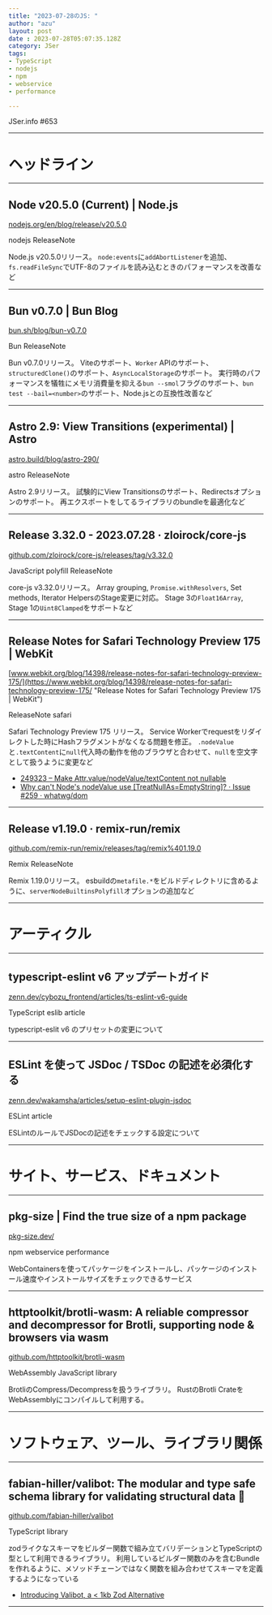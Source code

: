 ```yaml
---
title: "2023-07-28のJS: "
author: "azu"
layout: post
date : 2023-07-28T05:07:35.128Z
category: JSer
tags:
- TypeScript
- nodejs
- npm
- webservice
- performance

---
```


JSer.info #653

----

<h1 class="site-genre">ヘッドライン</h1>

----

## Node v20.5.0 (Current) | Node.js
[nodejs.org/en/blog/release/v20.5.0](https://nodejs.org/en/blog/release/v20.5.0 "Node v20.5.0 (Current) | Node.js")
<p class="jser-tags jser-tag-icon"><span class="jser-tag">nodejs</span> <span class="jser-tag">ReleaseNote</span></p>

Node.js v20.5.0リリース。
`node:events`に`addAbortListener`を追加、`fs.readFileSync`でUTF-8のファイルを読み込むときのパフォーマンスを改善など


----

## Bun v0.7.0 | Bun Blog
[bun.sh/blog/bun-v0.7.0](https://bun.sh/blog/bun-v0.7.0 "Bun v0.7.0 | Bun Blog")
<p class="jser-tags jser-tag-icon"><span class="jser-tag">Bun</span> <span class="jser-tag">ReleaseNote</span></p>

Bun v0.7.0リリース。
Viteのサポート、`Worker` APIのサポート、`structuredClone()`のサポート、`AsyncLocalStorage`のサポート。
実行時のパフォーマンスを犠牲にメモリ消費量を抑える`bun --smol`フラグのサポート、`bun test --bail=<number>`のサポート、Node.jsとの互換性改善など


----

## Astro 2.9: View Transitions (experimental) | Astro
[astro.build/blog/astro-290/](https://astro.build/blog/astro-290/ "Astro 2.9: View Transitions (experimental) | Astro")
<p class="jser-tags jser-tag-icon"><span class="jser-tag">astro</span> <span class="jser-tag">ReleaseNote</span></p>

Astro 2.9リリース。
試験的にView Transitionsのサポート、Redirectsオプションのサポート。
再エクスポートをしてるライブラリのbundleを最適化など


----

## Release 3.32.0 - 2023.07.28 · zloirock/core-js
[github.com/zloirock/core-js/releases/tag/v3.32.0](https://github.com/zloirock/core-js/releases/tag/v3.32.0 "Release 3.32.0 - 2023.07.28 · zloirock/core-js")
<p class="jser-tags jser-tag-icon"><span class="jser-tag">JavaScript</span> <span class="jser-tag">polyfill</span> <span class="jser-tag">ReleaseNote</span></p>

core-js v3.32.0リリース。
Array grouping, `Promise.withResolvers`, Set methods, Iterator HelpersのStage変更に対応。
Stage 3の`Float16Array`, Stage 1の`Uint8Clamped`をサポートなど


----

## Release Notes for Safari Technology Preview 175 | WebKit
[www.webkit.org/blog/14398/release-notes-for-safari-technology-preview-175/](https://www.webkit.org/blog/14398/release-notes-for-safari-technology-preview-175/ "Release Notes for Safari Technology Preview 175 | WebKit")
<p class="jser-tags jser-tag-icon"><span class="jser-tag">ReleaseNote</span> <span class="jser-tag">safari</span></p>

Safari Technology Preview 175 リリース。
Service Workerでrequestをリダイレクトした時にHashフラグメントがなくなる問題を修正。
`.nodeValue`と`.textContent`に`null`代入時の動作を他のブラウザと合わせて、`null`を空文字として扱うように変更など

- [249323 – Make Attr.value/nodeValue/textContent not nullable](https://bugs.webkit.org/show_bug.cgi?id=249323 "249323 – Make Attr.value/nodeValue/textContent not nullable")
- [Why can&#039;t Node&#039;s nodeValue use \[TreatNullAs=EmptyString\]? · Issue #259 · whatwg/dom](https://github.com/whatwg/dom/issues/259 "Why can&amp;#039;t Node&amp;#039;s nodeValue use \[TreatNullAs&#x3D;EmptyString\]? · Issue #259 · whatwg/dom")

----

## Release v1.19.0 · remix-run/remix
[github.com/remix-run/remix/releases/tag/remix%401.19.0](https://github.com/remix-run/remix/releases/tag/remix%401.19.0 "Release v1.19.0 · remix-run/remix")
<p class="jser-tags jser-tag-icon"><span class="jser-tag">Remix</span> <span class="jser-tag">ReleaseNote</span></p>

Remix 1.19.0リリース。
esbuildの`metafile.*`をビルドディレクトリに含めるように、`serverNodeBuiltinsPolyfill`オプションの追加など


----
<h1 class="site-genre">アーティクル</h1>

----

## typescript-eslint v6 アップデートガイド
[zenn.dev/cybozu\_frontend/articles/ts-eslint-v6-guide](https://zenn.dev/cybozu_frontend/articles/ts-eslint-v6-guide "typescript-eslint v6 アップデートガイド")
<p class="jser-tags jser-tag-icon"><span class="jser-tag">TypeScript</span> <span class="jser-tag">eslib</span> <span class="jser-tag">article</span></p>

typescript-eslit v6 のプリセットの変更について


----

## ESLint を使って JSDoc / TSDoc の記述を必須化する
[zenn.dev/wakamsha/articles/setup-eslint-plugin-jsdoc](https://zenn.dev/wakamsha/articles/setup-eslint-plugin-jsdoc "ESLint を使って JSDoc / TSDoc の記述を必須化する")
<p class="jser-tags jser-tag-icon"><span class="jser-tag">ESLint</span> <span class="jser-tag">article</span></p>

ESLintのルールでJSDocの記述をチェックする設定について


----
<h1 class="site-genre">サイト、サービス、ドキュメント</h1>

----

## pkg-size | Find the true size of a npm package
[pkg-size.dev/](https://pkg-size.dev/ "pkg-size | Find the true size of a npm package")
<p class="jser-tags jser-tag-icon"><span class="jser-tag">npm</span> <span class="jser-tag">webservice</span> <span class="jser-tag">performance</span></p>

WebContainersを使ってパッケージをインストールし、パッケージのインストール速度やインストールサイズをチェックできるサービス


----

## httptoolkit/brotli-wasm: A reliable compressor and decompressor for Brotli, supporting node &amp; browsers via wasm
[github.com/httptoolkit/brotli-wasm](https://github.com/httptoolkit/brotli-wasm "httptoolkit/brotli-wasm: A reliable compressor and decompressor for Brotli, supporting node &amp; browsers via wasm")
<p class="jser-tags jser-tag-icon"><span class="jser-tag">WebAssembly</span> <span class="jser-tag">JavaScript</span> <span class="jser-tag">library</span></p>

BrotliのCompress/Decompressを扱うライブラリ。
RustのBrotli CrateをWebAssemblyにコンパイルして利用する。


----
<h1 class="site-genre">ソフトウェア、ツール、ライブラリ関係</h1>

----

## fabian-hiller/valibot: The modular and type safe schema library for validating structural data 🤖
[github.com/fabian-hiller/valibot](https://github.com/fabian-hiller/valibot "fabian-hiller/valibot: The modular and type safe schema library for validating structural data 🤖")
<p class="jser-tags jser-tag-icon"><span class="jser-tag">TypeScript</span> <span class="jser-tag">library</span></p>

zodライクなスキーマをビルダー関数で組み立てバリデーションとTypeScriptの型として利用できるライブラリ。
利用しているビルダー関数のみを含むBundleを作れるように、メソッドチェーンではなく関数を組み合わせてスキーマを定義するようになっている

- [Introducing Valibot, a &lt; 1kb Zod Alternative](https://www.builder.io/blog/introducing-valibot "Introducing Valibot, a &amp;lt; 1kb Zod Alternative")

----
